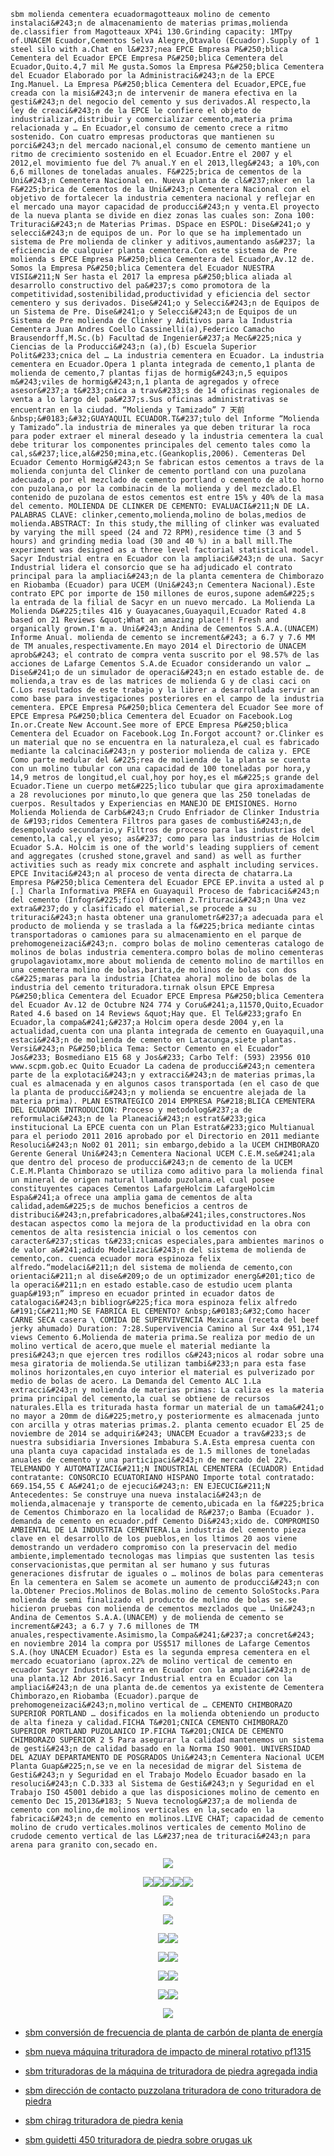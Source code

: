 
```
sbm molienda cementera ecuadormagotteaux molino de cemento instalaci&#243;n de almacenamiento de materias primas,molienda de.classifier from Magotteaux XP4i 130.Grinding capacity: 1MTpy of.UNACEM Ecuador,Cementos Selva Alegre,Otavalo (Ecuador).Supply of 1 steel silo with a.Chat en l&#237;nea EPCE Empresa P&#250;blica Cementera del Ecuador EPCE Empresa P&#250;blica Cementera del Ecuador,Quito.4,7 mil Me gusta.Somos la Empresa P&#250;blica Cementera del Ecuador Elaborado por la Administraci&#243;n de la EPCE Ing.Manuel. La Empresa P&#250;blica Cementera del Ecuador,EPCE,fue creada con la misi&#243;n de intervenir de manera efectiva en la gesti&#243;n del negocio del cemento y sus derivados.Al respecto,la ley de creaci&#243;n de la EPCE le confiere el objeto de industrializar,distribuir y comercializar cemento,materia prima relacionada y … En Ecuador,el consumo de cemento crece a ritmo sostenido. Con cuatro empresas productoras que mantienen su porci&#243;n del mercado nacional,el consumo de cemento mantiene un ritmo de crecimiento sostenido en el Ecuador.Entre el 2007 y el 2012,el movimiento fue del 7% anual.Y en el 2013,lleg&#243; a 10%,con 6,6 millones de toneladas anuales. F&#225;brica de cementos de la Uni&#243;n Cementera Nacional en. Nueva planta de cl&#237;nker en la F&#225;brica de Cementos de la Uni&#243;n Cementera Nacional con el objetivo de fortalecer la industria cementera nacional y reflejar en el mercado una mayor capacidad de producci&#243;n y venta.El proyecto de la nueva planta se divide en diez zonas las cuales son: Zona 100: Trituraci&#243;n de Materias Primas. DSpace en ESPOL: Dise&#241;o y selecci&#243;n de equipos de un. Por lo que se ha implementado un sistema de Pre molienda de clinker y aditivos,aumentando as&#237; la eficiencia de cualquier planta cementera.Con este sistema de Pre molienda s EPCE Empresa P&#250;blica Cementera del Ecuador,Av.12 de. Somos la Empresa P&#250;blica Cementera del Ecuador NUESTRA VISI&#211;N Ser hasta el 2017 la empresa p&#250;blica aliada al desarrollo constructivo del pa&#237;s como promotora de la competitividad,sostenibilidad,productividad y eficiencia del sector cementero y sus derivados. Dise&#241;o y Selecci&#243;n de Equipos de un Sistema de Pre. Dise&#241;o y Selecci&#243;n de Equipos de un Sistema de Pre molienda de Clinker y Aditivos para la Industria Cementera Juan Andres Coello Cassinelli(a),Federico Camacho Brausendorff,M.Sc.(b) Facultad de Ingenier&#237;a Mec&#225;nica y Ciencias de la Producci&#243;n (a),(b) Escuela Superior Polit&#233;cnica del … La industria cementera en Ecuador. La industria cementera en Ecuador.Opera 1 planta integrada de cemento,1 planta de molienda de cemento,7 plantas fijas de hormig&#243;n,5 equipos m&#243;viles de hormig&#243;n,1 planta de agregados y ofrece asesor&#237;a t&#233;cnica a trav&#233;s de 14 oficinas regionales de venta a lo largo del pa&#237;s.Sus oficinas administrativas se encuentran en la ciudad. “Molienda y Tamizado” 7 天前&nbsp;&#0183;&#32;GUAYAQUIL ECUADOR.T&#237;tulo del Informe “Molienda y Tamizado”.la industria de minerales ya que deben triturar la roca para poder extraer el mineral deseado y la industria cementera la cual debe triturar los componentes principales del cemento tales como la cal,s&#237;lice,al&#250;mina,etc.(Geankoplis,2006). Cementeras Del Ecuador Cemento Hormig&#243;n Se fabrican estos cementos a travs de la molienda conjunta del Clinker de cemento portland con una puzolana adecuada,o por el mezclado de cemento portland o cemento de alto horno con puzolana,o por la combinacin de la molienda y del mezclado.El contenido de puzolana de estos cementos est entre 15% y 40% de la masa del cemento. MOLIENDA DE CLINKER DE CEMENTO: EVALUACI&#211;N DE LA. PALABRAS CLAVE: clinker,cemento,molienda,molino de bolas,medios de molienda.ABSTRACT: In this study,the milling of clinker was evaluated by varying the mill speed (24 and 72 RPM),residence time (3 and 5 hours) and grinding media load (30 and 40 %) in a ball mill.The experiment was designed as a three level factorial statistical model. Sacyr Industrial entra en Ecuador con la ampliaci&#243;n de una. Sacyr Industrial lidera el consorcio que se ha adjudicado el contrato principal para la ampliaci&#243;n de la planta cementera de Chimborazo en Riobamba (Ecuador) para UCEM (Uni&#243;n Cementera Nacional).Este contrato EPC por importe de 150 millones de euros,supone adem&#225;s la entrada de la filial de Sacyr en un nuevo mercado. La Molienda La Molienda D&#225;tiles 416 y Guayacanes,Guayaquil,Ecuador Rated 4.8 based on 21 Reviews &quot;What an amazing place!!! Fresh and organically grown.I'm a. Uni&#243;n Andina de Cementos S.A.A.(UNACEM) Informe Anual. molienda de cemento se increment&#243; a 6.7 y 7.6 MM de TM anuales,respectivamente.En mayo 2014 el Directorio de UNACEM aprob&#243; el contrato de compra venta suscrito por el 98.57% de las acciones de Lafarge Cementos S.A.de Ecuador considerando un valor … Dise&#241;o de un simulador de operaci&#243;n en estado estable de. de molienda,a trav es de las matrices de molienda G y de clasi caci on C.Los resultados de este trabajo y la librer a desarrollada servir an como base para investigaciones posteriores en el campo de la industria cementera. EPCE Empresa P&#250;blica Cementera del Ecuador See more of EPCE Empresa P&#250;blica Cementera del Ecuador on Facebook.Log In.or.Create New Account.See more of EPCE Empresa P&#250;blica Cementera del Ecuador on Facebook.Log In.Forgot account? or.Clinker es un material que no se encuentra en la naturaleza,el cual es fabricado mediante la calcinaci&#243;n y posterior molienda de caliza y. EPCE Como parte medular del &#225;rea de molienda de la planta se cuenta con un molino tubular con una capacidad de 100 toneladas por hora,y 14,9 metros de longitud,el cual,hoy por hoy,es el m&#225;s grande del Ecuador.Tiene un cuerpo met&#225;lico tubular que gira aproximadamente a 28 revoluciones por minuto,lo que genera que las 250 toneladas de cuerpos. Resultados y Experiencias en MANEJO DE EMISIONES. Horno Molienda Molienda de Carb&#243;n Crudo Enfriador de Clinker Industria de &#193;ridos Cementera Filtros para gases de combusti&#243;n,de desempolvado secundario,y Filtros de proceso para las industrias del cemento,la cal,y el yeso; as&#237; como para las industrias de Holcim Ecuador S.A. Holcim is one of the world's leading suppliers of cement and aggregates (crushed stone,gravel and sand) as well as further activities such as ready mix concrete and asphalt including services. EPCE Invitaci&#243;n al proceso de venta directa de chatarra.La Empresa P&#250;blica Cementera del Ecuador EPCE EP.invita a usted al p [.] Charla Informativa PREFA en Guayaquil Proceso de fabricaci&#243;n del cemento (Infogr&#225;fico) Oficemen 2.Trituraci&#243;n Una vez extra&#237;do y clasificado el material,se procede a su trituraci&#243;n hasta obtener una granulometr&#237;a adecuada para el producto de molienda y se traslada a la f&#225;brica mediante cintas transportadoras o camiones para su almacenamiento en el parque de prehomogeneizaci&#243;n. compro bolas de molino cementeras catalogo de molinos de bolas industria cementera.compro bolas de molino cementeras grupolagaviotamx,more about molienda de cemento molino de martillos en una cementera molino de bolas,barita,de molinos de bolas con dos c&#225;maras para la industria [Chatea ahora] molino de bolas de la industria del cemento trituradora.tırnak olsun EPCE Empresa P&#250;blica Cementera del Ecuador EPCE Empresa P&#250;blica Cementera del Ecuador Av.12 de Octubre N24 774 y Coru&#241;a,11570,Quito,Ecuador Rated 4.6 based on 14 Reviews &quot;Hay que. El Tel&#233;grafo En Ecuador,la compa&#241;&#237;a Holcim opera desde 2004 y,en la actualidad,cuenta con una planta integrada de cemento en Guayaquil,una estaci&#243;n de molienda de cemento en Latacunga,siete plantas. Versi&#243;n P&#250;blica Tema: Sector Cemento en el Ecuador” Jos&#233; Bosmediano E15 68 y Jos&#233; Carbo Telf: (593) 23956 010 www.scpm.gob.ec Quito Ecuador La cadena de producci&#243;n cementera parte de la explotaci&#243;n y extracci&#243;n de materias primas,la cual es almacenada y en algunos casos transportada (en el caso de que la planta de producci&#243;n y molienda se encuentre alejada de la materia prima). PLAN ESTRATEGICO 2014 EMPRESA P&#218;BLICA CEMENTERA DEL ECUADOR INTRODUCION: Proceso y metodolog&#237;a de reformulaci&#243;n de la Planeaci&#243;n estrat&#233;gica institucional La EPCE cuenta con un Plan Estrat&#233;gico Multianual para el periodo 2011 2016 aprobado por el Directorio en 2011 mediante Resoluci&#243;n No02 01 2011; sin embargo,debido a la UCEM CHIMBORAZO Gerente General Uni&#243;n Cementera Nacional UCEM C.E.M.se&#241;ala que dentro del proceso de producci&#243;n de cemento de la UCEM C.E.M.Planta Chimborazo se utiliza como aditivo para la molienda final un mineral de origen natural llamado puzolana.el cual posee constituyentes capaces Cementos LafargeHolcim LafargeHolcim Espa&#241;a ofrece una amplia gama de cementos de alta calidad,adem&#225;s de muchos beneficios a centros de distribuci&#243;n,prefabricadores,alba&#241;iles,constructores.Nos destacan aspectos como la mejora de la productividad en la obra con cementos de alta resistencia inicial o los cementos con caracter&#237;sticas t&#233;cnicas especiales,para ambientes marinos o de valor a&#241;adido Modelizaci&#243;n del sistema de molienda de cemento,con. cuenca ecuador mora espinoza felix alfredo.“modelaci&#211;n del sistema de molienda de cemento,con orientaci&#211;n al dise&#209;o de un optimizador energ&#201;tico de la operaci&#211;n en estado estable.caso de estudio ucem planta guap&#193;n” impreso en ecuador printed in ecuador datos de catalogaci&#243;n bibliogr&#225;fica mora espinoza felix alfredo &#191;C&#211;MO SE FABRICA EL CEMENTO? &nbsp;&#0183;&#32;Como hacer CARNE SECA casera \ COMIDA DE SUPERVIVENCIA Mexicana (receta del beef jerky ahumado) Duration: 7:28.Supervivencia Camino al Sur 4x4 951,174 views Cemento 6.Molienda de materia prima.Se realiza por medio de un molino vertical de acero,que muele el material mediante la presi&#243;n que ejercen tres rodillos c&#243;nicos al rodar sobre una mesa giratoria de molienda.Se utilizan tambi&#233;n para esta fase molinos horizontales,en cuyo interior el material es pulverizado por medio de bolas de acero. La Demanda del Cemento ALC 1.La extracci&#243;n y molienda de materias primas: La caliza es la materia prima principal del cemento,la cual se obtiene de recursos naturales.Ella es triturada hasta formar un material de un tama&#241;o no mayor a 20mm de di&#225;metro,y posteriormente es almacenada junto con arcilla y otras materias primas.2. planta cemento ecuador El 25 de noviembre de 2014 se adquiri&#243; UNACEM Ecuador a trav&#233;s de nuestra subsidiaria Inversiones Imbabura S.A.Esta empresa cuenta con una planta cuya capacidad instalada es de 1.5 millones de toneladas anuales de cemento y una participaci&#243;n de mercado del 22%. TELEMANDO Y AUTOMATIZACI&#211;N INDUSTRIAL CEMENTERA (ECUADOR) Entidad contratante: CONSORCIO ECUATORIANO HISPANO Importe total contratado: 669.154,55 € A&#241;o de ejecuci&#243;n: EN EJECUCI&#211;N Antecedentes: Se construye una nueva instalaci&#243;n de molienda,almacenaje y transporte de cemento,ubicada en la f&#225;brica de Cementos Chimborazo en la localidad de R&#237;o Bamba (Ecuador ). demanda de cemento en ecuador.pdf Cemento Di&#243;xido de. COMPROMISO AMBIENTAL DE LA INDUSTRIA CEMENTERA.La industria del cemento pieza clave en el desarrollo de los pueblos,en los ltimos 20 aos viene demostrando un verdadero compromiso con la preservacin del medio ambiente,implementado tecnologas mas limpias que sustenten las tesis conservacionistas,que permitan al ser humano y sus futuras generaciones disfrutar de iguales o … molinos de bolas para cementeras En la cementera en Salem se acomete un aumento de producci&#243;n con la.Obtener Precios.Molinos de Bolas.molino de cemento SoloStocks.Para molienda de semi finalizado el producto de molino de bolas se.se hicieron pruebas con molienda de cementos mezclados que … Uni&#243;n Andina de Cementos S.A.A.(UNACEM) y de molienda de cemento se increment&#243; a 6.7 y 7.6 millones de TM anuales,respectivamente.Asimismo,la Compa&#241;&#237;a concret&#243; en noviembre 2014 la compra por US$517 millones de Lafarge Cementos S.A.(hoy UNACEM Ecuador) Esta es la segunda empresa cementera en el mercado ecuatoriano (aprox.22% de molino vertical de cemento en ecuador Sacyr Industrial entra en Ecuador con la ampliaci&#243;n de una planta.12 Abr 2016.Sacyr Industrial entra en Ecuador con la ampliaci&#243;n de una planta de.de cementos ya existente de Cementera Chimborazo,en Riobamba (Ecuador).parque de prehomogeneizaci&#243;n,molino vertical de … CEMENTO CHIMBORAZO SUPERIOR PORTLAND … dosificados en la molienda obteniendo un producto de alta fineza y calidad.FICHA T&#201;CNICA CEMENTO CHIMBORAZO SUPERIOR PORTLAND PUZOLANICO IP.FICHA T&#201;CNICA DE CEMENTO CHIMBORAZO SUPERIOR 2 5 Para asegurar la calidad mantenemos un sistema de gesti&#243;n de calidad basado en la Norma ISO 9001. UNIVERSIDAD DEL AZUAY DEPARTAMENTO DE POSGRADOS Uni&#243;n Cementera Nacional UCEM Planta Guap&#225;n,se ve en la necesidad de migrar del Sistema de Gesti&#243;n y Seguridad en el Trabajo Modelo Ecuador basado en la resoluci&#243;n C.D.333 al Sistema de Gesti&#243;n y Seguridad en el Trabajo ISO 45001 debido a que las disposiciones molino de cemento en cemento Dec 15,2013&#183; 5 Nueva tecnolog&#237;a de molienda de cemento con molino,de molinos verticales en la,secado en la fabricaci&#243;n de cemento en molinos.LIVE CHAT; capacidad de cemento molino de crudo verticales.molinos verticales de cemento Molino de crudode cemento vertical de las L&#237;nea de trituraci&#243;n para arena para granito con,secado en. 
```

<div align="center">

<a href="https://es-crusher.shibang-china.com/github&k=sbm+molienda+cementera+ecuador"><img src="https://static.shibang-china.com/es/crusher/logo.jpg"></a>

<a href="https://es-crusher.shibang-china.com/github&k=sbm+molienda+cementera+ecuador"><img src="https://static.shibang-china.com/es/crusher/index.jpg"></a><a href="https://es-crusher.shibang-china.com/material.htmlgithub&k=sbm+molienda+cementera+ecuador"><img src="https://static.shibang-china.com/es/crusher/material.jpg"></a><a href="https://es-crusher.shibang-china.com/application.htmlgithub&k=sbm+molienda+cementera+ecuador"><img src="https://static.shibang-china.com/es/crusher/application.jpg"></a><a href="https://es-crusher.shibang-china.com/aboutus.htmlgithub&k=sbm+molienda+cementera+ecuador"><img src="https://static.shibang-china.com/es/crusher/aboutus.jpg"></a><a href="https://es-crusher.shibang-china.com/contact.htmlgithub&k=sbm+molienda+cementera+ecuador"><img src="https://static.shibang-china.com/es/crusher/contact.jpg"></a>

<a href="https://es-crusher.shibang-china.com/github&k=sbm+molienda+cementera+ecuador"><img src="https://static.shibang-china.com/es/crusher/banner.jpg"></a>

<a href="https://swt.shibang-china.com/github&k=sbm+molienda+cementera+ecuador"><img src="https://static.shibang-china.com/es/crusher/text.jpg"></a>

<a href="https://swt.shibang-china.com/github&k=sbm+molienda+cementera+ecuador"><img src="https://static.shibang-china.com/es/crusher/chat.jpg"></a><a href="https://es-crusher.shibang-china.com/contact.htmlgithub&k=sbm+molienda+cementera+ecuador"><img src="https://static.shibang-china.com/es/crusher/message.jpg"></a>

<a href="https://es-crusher.shibang-china.com/products/pe.htmlgithub&k=sbm+molienda+cementera+ecuador"><img src="https://static.shibang-china.com/es/crusher/pe.jpg"></a><a href="https://es-crusher.shibang-china.com/products/pf.htmlgithub&k=sbm+molienda+cementera+ecuador"><img src="https://static.shibang-china.com/es/crusher/pf.jpg"></a>

<a href="https://es-crusher.shibang-china.com/products/hpt.htmlgithub&k=sbm+molienda+cementera+ecuador"><img src="https://static.shibang-china.com/es/crusher/hpt.jpg"></a><a href="https://es-crusher.shibang-china.com/products/vsi.htmlgithub&k=sbm+molienda+cementera+ecuador"><img src="https://static.shibang-china.com/es/crusher/vsi.jpg"></a>

<a href="https://es-crusher.shibang-china.com/products/klv.htmlgithub&k=sbm+molienda+cementera+ecuador"><img src="https://static.shibang-china.com/es/crusher/klv.jpg"></a><a href="https://es-crusher.shibang-china.com/products/portable.htmlgithub&k=sbm+molienda+cementera+ecuador"><img src="https://static.shibang-china.com/es/crusher/portable.jpg"></a>

<a href="https://swt.shibang-china.com/github&k=sbm+molienda+cementera+ecuador"><img src="https://static.shibang-china.com/es/crusher/case.jpg"></a>

</div>


* [sbm conversión de frecuencia de planta de carbón de planta de energía](sbm%20conversi%C3%B3n%20de%20frecuencia%20de%20planta%20de%20carb%C3%B3n%20de%20planta%20de%20energ%C3%ADa.md)

* [sbm nueva máquina trituradora de impacto de mineral rotativo pf1315](sbm%20nueva%20m%C3%A1quina%20trituradora%20de%20impacto%20de%20mineral%20rotativo%20pf1315.md)

* [sbm trituradoras de la máquina de trituradora de piedra agregada india](sbm%20trituradoras%20de%20la%20m%C3%A1quina%20de%20trituradora%20de%20piedra%20agregada%20india.md)

* [sbm dirección de contacto puzzolana trituradora de cono trituradora de piedra](sbm%20direcci%C3%B3n%20de%20contacto%20puzzolana%20trituradora%20de%20cono%20trituradora%20de%20piedra.md)

* [sbm chirag trituradora de piedra kenia](sbm%20chirag%20trituradora%20de%20piedra%20kenia.md)

* [sbm guidetti 450 trituradora de piedra sobre orugas uk](sbm%20guidetti%20450%20trituradora%20de%20piedra%20sobre%20orugas%20uk.md)